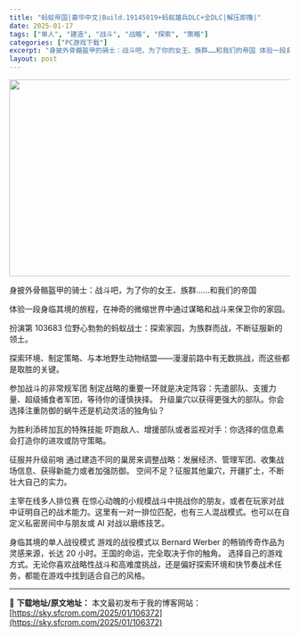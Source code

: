```yaml
---
title: "蚂蚁帝国|豪华中文|Build.19145019+蚂蚁雄兵DLC+全DLC|解压即撸|"
date: 2025-01-17
tags: ["单人", "建造", "战斗", "战略", "探索", "策略"]
categories: ["PC游戏下载"]
excerpt: "身披外骨骼盔甲的骑士：战斗吧，为了你的女王、族群……和我们的帝国 体验一段身临其境的旅程，在神奇的微缩世界中通过谋略和战斗来保卫你的家园。 扮演第 103683 位野心勃勃的蚂蚁战士：探索家园，为族群而战，不断征服新的领土。 探索环境、制定策略、与本地野生动物结盟——漫漫前路中有无数挑战，而这些都是&hellip;"
layout: post
---
```


<img class="aligncenter size-full wp-image-106356" src="https://sky.sfcrom.com/wp-content/uploads/2025/01/20250117052215100.webp" alt="" width="616" height="353" />

身披外骨骼盔甲的骑士：战斗吧，为了你的女王、族群……和我们的帝国

体验一段身临其境的旅程，在神奇的微缩世界中通过谋略和战斗来保卫你的家园。

扮演第 103683 位野心勃勃的蚂蚁战士：探索家园，为族群而战，不断征服新的领土。

探索环境、制定策略、与本地野生动物结盟——漫漫前路中有无数挑战，而这些都是取胜的关键。

参加战斗的非常规军团
制定战略的重要一环就是决定阵容：先遣部队、支援力量、超级捕食者军团，等待你的谨慎抉择。
升级巢穴以获得更强大的部队。你会选择注重防御的蜗牛还是机动灵活的独角仙？

为胜利添砖加瓦的特殊技能
吓跑敌人、增援部队或者监视对手：你选择的信息素会打造你的进攻或防守策略。

征服并升级前哨
通过建造不同的巢房来调整战略：发展经济、管理军团、收集战场信息、获得新能力或者加强防御。
空间不足？征服其他巢穴，开疆扩土，不断壮大自己的实力。

主宰在线多人排位赛
在惊心动魄的小规模战斗中挑战你的朋友，或者在玩家对战中证明自己的战术能力。这里有一对一排位匹配，也有三人混战模式。也可以在自定义私密房间中与朋友或 AI 对战以磨练技艺。

身临其境的单人战役模式
游戏的战役模式以 Bernard Werber 的畅销传奇作品为灵感来源，长达 20 小时。王国的命运，完全取决于你的触角。
选择自己的游戏方式。无论你喜欢战略性战斗和高难度挑战，还是偏好探索环境和快节奏战术任务，都能在游戏中找到适合自己的风格。

---
📖 **下载地址/原文地址：** 本文最初发布于我的博客网站：[https://sky.sfcrom.com/2025/01/106372](https://sky.sfcrom.com/2025/01/106372)
